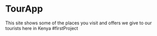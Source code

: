 # TourApp
This site shows some of the places you visit and offers we give to our tourists here in Kenya #firstProject
